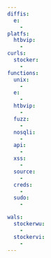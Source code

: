 ```yaml
---
diffis:
  e:
    -
platfs:
  htbvip:
    -
curls:
  stocker:
    -
functions:
  unix:
    -
  e:
    -
  htbvip:
    -
  fuzz:
    -
  nosqli:
    -
  api:
    -
  xss:
    -
  source:
    -
  creds:
    -
  sudo:
    -

wals:
  stockerwu:
    -
  stockervi:
    -
---
```

